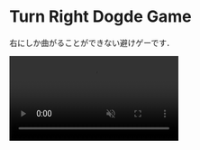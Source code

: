 # Turn Right Dogde Game

右にしか曲がることができない避けゲーです．

<div><video controls src="./img/play.mov" muted="false"></video></div>